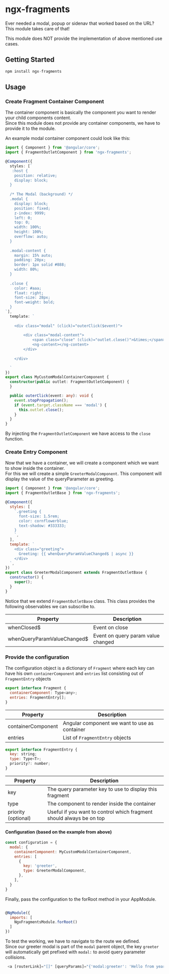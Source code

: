 # ngx-fragments

Ever needed a modal, popup or sidenav that worked based on the URL?  
This module takes care of that!

This module does NOT provide the implementation of above mentioned use cases.

## Getting Started

```js
npm install ngx-fragments
```

## Usage

### Create Fragment Container Component

The container component is basically the component you want to render your child components content.  
Since this module does not provide any container components, we have to provide it to the module.

An example modal container component could look like this:

```ts
import { Component } from '@angular/core';
import { FragmentOutletComponent } from 'ngx-fragments';

@Component({
  styles: [`
   :host {
    position: relative;
    display: block;
  }
  
  /* The Modal (background) */
  .modal {
    display: block;
    position: fixed;
    z-index: 9999;
    left: 0;
    top: 0;
    width: 100%;
    height: 100%;
    overflow: auto;
  }
  
  .modal-content {
    margin: 15% auto;
    padding: 20px;
    border: 1px solid #888;
    width: 80%;
  }
  
  .close {
    color: #aaa;
    float: right;
    font-size: 28px;
    font-weight: bold;
  }
`],
  template: `
  
    <div class="modal" (click)="outerClick($event)">
    
        <div class="modal-content">
            <span class="close" (click)="outlet.close()">&times;</span>
            <ng-content></ng-content>
        </div>
        
    </div>

  `
})
export class MyCustomModalContainerComponent {
  constructor(public outlet: FragmentOutletComponent) {
  }

  public outerClick(event: any): void {
    event.stopPropagation();
    if (event.target.className === 'modal') {
      this.outlet.close();
    }
  }
}


```

By injecting the `FragmentOutletComponent` we have access to the `close` function.

### Create Entry Component
Now that we have a container, we will create a component which we want to show inside the container.  
For this we will create a simple `GreeterModalComponent`. This component will display the value of the queryParameter as greeting.

```js
import { Component } from '@angular/core';
import { FragmentOutletBase } from 'ngx-fragments';

@Component({
  styles: [
    `.greeting {
      font-size: 1.5rem;
      color: cornflowerblue;
      text-shadow: #333333;
    }
    `,
  ],
  template: `
    <div class="greeting">
      Greeting: {{ whenQueryParamValueChanged$ | async }}
    </div>
  `,
})
export class GreeterModalComponent extends FragmentOutletBase {
  constructor() {
    super();
  }
}
```

Notice that we extend `FragmentOutletBase` class. This class provides the following observables we can subscribe to.

| Property                    | Description
| --------------------------- | ---------------------------------- | 
| whenClosed$                 | Event on close                     |
| whenQueryParamValueChanged$ | Event on query param value changed |


### Provide the configuration
The configuration object is a dictionary of `Fragment` where each key can have his own `containerComponent` and `entries` list consisting out of `FragmentEntry` objects

```js
export interface Fragment {
  containerComponent: Type<any>;
  entries: FragmentEntry[];
}
```

| Property                    | Description
| --------------------------- | --------------------------------------------- | 
| containerComponent          | Angular component we want to use as container |
| entries                     | List of `FragmentEntry` objects               |


```js
export interface FragmentEntry {
  key: string;
  type: Type<T>;
  priority?: number;
}
```
| Property                    | Description
| --------------------------- | -------------------------------------------------------------------- | 
| key                         | The query parameter key to use to display this fragment              |
| type                        | The component to render inside the container                         |
| priority (optional)         | Useful if you want to control which fragment should always be on top |



#### Configuration (based on the example from above)

```js
const configuration = {
  modal: {
    containerComponent: MyCustomModalContainerComponent,
    entries: [
      {
        key: 'greeter',
        type: GreeterModalComponent,
      },
    ],
  }
}
```

Finally, pass the configuration to the forRoot method in your AppModule.

```js

@NgModule({
  imports: [
    NgxFragmentsModule.forRoot()
  ]
})
```

To test the working, we have to navigate to the route we defined.  
Since our greeter modal is part of the `modal` parent object, the key `greeter` will automatically get prefixed with `modal:` to avoid query parameter collisions.
```js
 <a [routerLink]="[]" [queryParams]="{'modal:greeter': 'Hello from year 2021!'}" queryParamsHandling="merge">open greeter</a>
```
